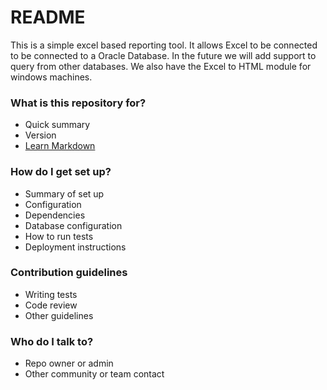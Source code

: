 # README #

This is a simple excel based reporting tool.
It allows Excel to be connected to be connected to a Oracle Database. In the future we will add support to query from other databases.
We also have the Excel to HTML module for windows machines.

### What is this repository for? ###

* Quick summary
* Version
* [Learn Markdown](https://bitbucket.org/tutorials/markdowndemo)

### How do I get set up? ###

* Summary of set up
* Configuration
* Dependencies
* Database configuration
* How to run tests
* Deployment instructions

### Contribution guidelines ###

* Writing tests
* Code review
* Other guidelines

### Who do I talk to? ###

* Repo owner or admin
* Other community or team contact